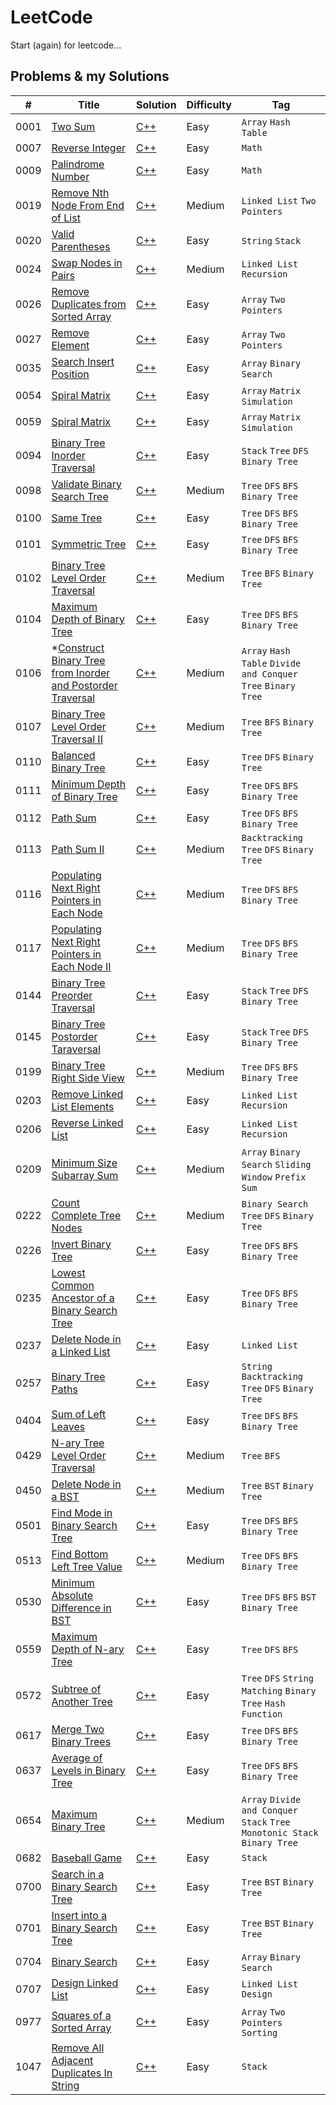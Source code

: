 # LeetCode

Start (again) for leetcode...

## Problems & my Solutions

| #    | Title                                                                                                                                                   | Solution                                                                                                                           | Difficulty | Tag                                                                      |
|------|---------------------------------------------------------------------------------------------------------------------------------------------------------|------------------------------------------------------------------------------------------------------------------------------------|------------|--------------------------------------------------------------------------|
| 0001 | [Two Sum](https://leetcode.com/problems/two-sum/)                                                                                                       | [C++](https://github.com/jinchengKuang/leetcode/blob/main/cpp/0001_Two_Sum.cpp)                                                    | Easy       | `Array` `Hash Table`                                                     |
| 0007 | [Reverse Integer](https://leetcode.com/problems/reverse-integer/)                                                                                       | [C++](https://github.com/jinchengKuang/leetcode/blob/main/cpp/0007_Reverse_Integer.cpp)                                            | Easy       | `Math`                                                                   |
| 0009 | [Palindrome Number](https://leetcode.com/problems/palindrome-number/)                                                                                   | [C++](https://github.com/jinchengKuang/leetcode/blob/main/cpp/0009_Palindrome_Number.cpp)                                          | Easy       | `Math`                                                                   |
| 0019 | [Remove Nth Node From End of List](https://leetcode.com/problems/remove-nth-node-from-end-of-list/)                                                                              | [C++](https://github.com/jinchengKuang/leetcode/blob/main/cpp/Linked_List/0019_Remove_Nth_Node_From_End_of_List.cpp)               | Medium     | `Linked List` `Two Pointers`                                             |
| 0020 | [Valid Parentheses](https://leetcode.com/problems/valid-parentheses/)                                                                                   | [C++](https://github.com/jinchengKuang/leetcode/blob/main/cpp/0020_Valid_Parentheses.cpp)                                          | Easy       | `String` `Stack`                                                         |
| 0024 | [Swap Nodes in Pairs](https://leetcode.com/problems/swap-nodes-in-pairs/)                                                                              | [C++](https://github.com/jinchengKuang/leetcode/blob/main/cpp/Linked_List/0024_Swap_Nodes_in_Pairs.cpp)                            | Medium     | `Linked List` `Recursion`                                                |
| 0026 | [Remove Duplicates from Sorted Array](https://leetcode.com/problems/remove-duplicates-from-sorted-array/)                                               | [C++](https://github.com/jinchengKuang/leetcode/blob/main/cpp/0026_Remove_Duplicates_from_Sorted_Array.cpp)                        | Easy       | `Array` `Two Pointers`                                                   |
| 0027 | [Remove Element](https://leetcode.com/problems/remove-element/)                                                                                         | [C++](https://github.com/jinchengKuang/leetcode/blob/main/cpp/Array/0027_Remove_Element.cpp)                                       | Easy       | `Array` `Two Pointers`                                                   |
| 0035 | [Search Insert Position](https://leetcode.com/problems/search-insert-position/)                                                                         | [C++](https://github.com/jinchengKuang/leetcode/blob/main/cpp/Array/0035_Search_Insert_Position.cpp)                               | Easy       | `Array` `Binary Search`                                                  |
| 0054 | [Spiral Matrix](https://leetcode.com/problems/spiral-matrix/)                                                                                           | [C++](https://github.com/jinchengKuang/leetcode/blob/main/cpp/Array/0054_Spiral_Matrix.cpp)                                        | Easy       | `Array` `Matrix` `Simulation`                                            |
| 0059 | [Spiral Matrix](https://leetcode.com/problems/spiral-matrix-ii/)                                                                                        | [C++](https://github.com/jinchengKuang/leetcode/blob/main/cpp/Array/0059_Spiral_Matrix_II.cpp)                                     | Easy       | `Array` `Matrix` `Simulation`                                            |
| 0094 | [Binary Tree Inorder Traversal](https://leetcode.com/problems/binary-tree-inorder-traversal/)                                                           | [C++](https://github.com/jinchengKuang/leetcode/blob/main/cpp/0094_Binary_Tree_Inorder_Traversal.cpp)                              | Easy       | `Stack` `Tree` `DFS` `Binary Tree`                                       |
| 0098 | [Validate Binary Search Tree](https://leetcode.com/problems/validate-binary-search-tree/)                                                               | [C++](https://github.com/jinchengKuang/leetcode/blob/main/cpp/0098_Validate_Binary_Search_Tree.cpp)                                | Medium     | `Tree` `DFS` `BFS` `Binary Tree`                                         |
| 0100 | [Same Tree](https://leetcode.com/problems/same-tree/)                                                                                                   | [C++](https://github.com/jinchengKuang/leetcode/blob/main/cpp/0100_Same_Tree.cpp)                                                  | Easy       | `Tree` `DFS` `BFS` `Binary Tree`                                         |
| 0101 | [Symmetric Tree](https://leetcode.com/problems/symmetric-tree/)                                                                                         | [C++](https://github.com/jinchengKuang/leetcode/blob/main/cpp/0101_Symmetric_Tree.cpp)                                             | Easy       | `Tree` `DFS` `BFS` `Binary Tree`                                         |
| 0102 | [Binary Tree Level Order Traversal](https://leetcode.com/problems/binary-tree-level-order-traversal/)                                                   | [C++](https://github.com/jinchengKuang/leetcode/blob/main/cpp/0102_Binary_Tree_Level_Order_Traversal.cpp)                          | Medium     | `Tree` `BFS` `Binary Tree`                                               |
| 0104 | [Maximum Depth of Binary Tree](https://leetcode.com/problems/maximum-depth-of-binary-tree/)                                                             | [C++](https://github.com/jinchengKuang/leetcode/blob/main/cpp/0104_Maximum_Depth_of_Binary_Tree.cpp)                               | Easy       | `Tree` `DFS` `BFS` `Binary Tree`                                         |
| 0106 | *[Construct Binary Tree from Inorder and Postorder Traversal](https://leetcode.com/problems/construct-binary-tree-from-inorder-and-postorder-traversal/) | [C++](https://github.com/jinchengKuang/leetcode/blob/main/cpp/0106_Construct_Binary_Tree_from_Inorder_and_Postorder_Traversal.cpp) | Medium     | `Array` `Hash Table` `Divide and Conquer` `Tree` `Binary Tree`           |
| 0107 | [Binary Tree Level Order Traversal II](https://leetcode.com/problems/binary-tree-level-order-traversal-ii/)                                             | [C++](https://github.com/jinchengKuang/leetcode/blob/main/cpp/0107_Binary_Tree_Level_Order_Traversal_2.cpp)                        | Medium     | `Tree` `BFS` `Binary Tree`                                               |
| 0110 | [Balanced Binary Tree](https://leetcode.com/problems/balanced-binary-tree/)                                                                             | [C++](https://github.com/jinchengKuang/leetcode/blob/main/cpp/0110_Balanced_Binary_Tree.cpp)                                       | Easy       | `Tree` `DFS` `Binary Tree`                                               |
| 0111 | [Minimum Depth of Binary Tree](https://leetcode.com/problems/minimum-depth-of-binary-tree/)                                                             | [C++](https://github.com/jinchengKuang/leetcode/blob/main/cpp/0111_Minimun_Depth_Of_Binary_Tree.cpp)                               | Easy       | `Tree` `DFS` `BFS` `Binary Tree`                                         |
| 0112 | [Path Sum](https://leetcode.com/problems/path-sum/)                                                                                                     | [C++](https://github.com/jinchengKuang/leetcode/blob/main/cpp/0112_Path_Sum.cpp)                                                   | Easy       | `Tree` `DFS` `BFS` `Binary Tree`                                         |
| 0113 | [Path Sum II](https://leetcode.com/problems/path-sum-ii/)                                                                                               | [C++](https://github.com/jinchengKuang/leetcode/blob/main/cpp/0113_Path_Sum_2.cpp)                                                 | Medium     | `Backtracking` `Tree` `DFS` `Binary Tree`                                |
| 0116 | [Populating Next Right Pointers in Each Node](https://leetcode.com/problems/populating-next-right-pointers-in-each-node/)                               | [C++](https://github.com/jinchengKuang/leetcode/blob/main/cpp/0116_Populating_Next_Right_Pointers_In_Each_Node.cpp)                | Medium     | `Tree` `DFS` `BFS` `Binary Tree`                                         |
| 0117 | [Populating Next Right Pointers in Each Node II](https://leetcode.com/problems/populating-next-right-pointers-in-each-node-ii/)                         | [C++](https://github.com/jinchengKuang/leetcode/blob/main/cpp/0117_Populating_Next_Right_Pointers_In_Each_Node_2.cpp)              | Medium     | `Tree` `DFS` `BFS` `Binary Tree`                                         |
| 0144 | [Binary Tree Preorder Traversal](https://leetcode.com/problems/binary-tree-preorder-traversal/)                                                         | [C++](https://github.com/jinchengKuang/leetcode/blob/main/cpp/0144_Binary_Tree_Preorder_Traversal.cpp)                             | Easy       | `Stack` `Tree` `DFS` `Binary Tree`                                       |
| 0145 | [Binary Tree Postorder Taraversal](https://leetcode.com/problems/binary-tree-postorder-traversal/)                                                      | [C++](https://github.com/jinchengKuang/leetcode/blob/main/cpp/0145_Binary_Tree_Postorder_Traversal.cpp)                            | Easy       | `Stack` `Tree` `DFS` `Binary Tree`                                       |
| 0199 | [Binary Tree Right Side View](https://leetcode.com/problems/binary-tree-right-side-view/)                                                               | [C++](https://github.com/jinchengKuang/leetcode/blob/main/cpp/0199_Binary_Tree_Right_Side_View.cpp)                                | Medium     | `Tree` `DFS` `BFS` `Binary Tree`                                         |
| 0203 | [Remove Linked List Elements](https://leetcode.com/problems/remove-linked-list-elements/)                                                               | [C++](https://github.com/jinchengKuang/leetcode/blob/main/cpp/Linked_List/0203_Remove_Linked_List_Elements.cpp)                    | Easy       | `Linked List` `Recursion`                                                |
| 0206 | [Reverse Linked List](https://leetcode.com/problems/reverese-linked-list/)                                                                              | [C++](https://github.com/jinchengKuang/leetcode/blob/main/cpp/Linked_List/0206_Reverse_Linked_List.cpp)                            | Easy       | `Linked List` `Recursion`                                                |
| 0209 | [Minimum Size Subarray Sum](https://leetcode.com/problems/minimum-size-subarray-sum/)                                                                   | [C++](https://github.com/jinchengKuang/leetcode/blob/main/cpp/Array/0209_Minimum_Size_Subarray_Sum.cpp)                            | Medium     | `Array` `Binary Search` `Sliding Window` `Prefix Sum`                    |
| 0222 | [Count Complete Tree Nodes](https://leetcode.com/problems/count-complete-tree-nodes/)                                                                   | [C++](https://github.com/jinchengKuang/leetcode/blob/main/cpp/0222_Count_Complete_Tree_Nodes.cpp)                                  | Medium     | `Binary Search` `Tree` `DFS` `Binary Tree`                               |
| 0226 | [Invert Binary Tree](https://leetcode.com/problems/invert-binary-tree/)                                                                                 | [C++](https://github.com/jinchengKuang/leetcode/blob/main/cpp/0226_Invert_Binary_Tree.cpp)                                         | Easy       | `Tree` `DFS` `BFS` `Binary Tree`                                         |
| 0235 | [Lowest Common Ancestor of a Binary Search Tree](https://leetcode.com/problems/lowest-common-ancestor-of-a-binary-search-tree/)                         | [C++](https://github.com/jinchengKuang/leetcode/blob/main/cpp/0235_Lowest_Common_Ancestor_of_a_Binary_Search_Tree.cpp)             | Easy       | `Tree` `DFS` `BFS` `Binary Tree`                                         |
| 0237 | [Delete Node in a Linked List](https://leetcode.com/problems/delete-node-in-a-linked-list/)                                                               | [C++](https://github.com/jinchengKuang/leetcode/blob/main/cpp/Linked_List/0237_Delete_Node_in_a_Linked_List.cpp)                   | Easy       | `Linked List`                                                   |
| 0257 | [Binary Tree Paths](https://leetcode.com/problems/binary-tree-paths/)                                                                                   | [C++](https://github.com/jinchengKuang/leetcode/blob/main/cpp/0257_Binary_Tree_Paths.cpp)                                          | Easy       | `String` `Backtracking` `Tree` `DFS` `Binary Tree`                       |
| 0404 | [Sum of Left Leaves](https://leetcode.com/problems/sum-of-left-leaves/)                                                                                 | [C++](https://github.com/jinchengKuang/leetcode/blob/main/cpp/0404_Sum_of_Left_Leaves.cpp)                                         | Easy       | `Tree` `DFS` `BFS` `Binary Tree`                                         |
| 0429 | [N-ary Tree Level Order Traversal](https://leetcode.com/problems/n-ary-tree-level-order-traversal/)                                                     | [C++](https://github.com/jinchengKuang/leetcode/blob/main/cpp/0429_N-ary_Tree_Level_Order_Traversal.cpp)                           | Medium     | `Tree` `BFS`                                                             |
| 0450 | [Delete Node in a BST](https://leetcode.com/problems/delete-node-in-a-bst/)                                                                             | [C++](https://github.com/jinchengKuang/leetcode/blob/main/cpp/0450_Delete_Node_in_a_BST.cpp)                                       | Medium     | `Tree` `BST` `Binary Tree`                                               |
| 0501 | [Find Mode in Binary Search Tree](https://leetcode.com/problems/find-mode-in-binary-search-tree/)                                                       | [C++](https://github.com/jinchengKuang/leetcode/blob/main/cpp/0501_Find_Mode_in_Binary_Search_Tree.cpp)                            | Easy       | `Tree` `DFS` `BFS` `Binary Tree`                                         |
| 0513 | [Find Bottom Left Tree Value](https://leetcode.com/problems/find-bottom-left-tree-value/)                                                               | [C++](https://github.com/jinchengKuang/leetcode/blob/main/cpp/0513_Find_Bottom_Left_Tree_Value.cpp)                                | Medium     | `Tree` `DFS` `BFS` `Binary Tree`                                         |
| 0530 | [Minimum Absolute Difference in BST](https://leetcode.com/problems/minimum-absolute-difference-in-bst/)                                                 | [C++](https://github.com/jinchengKuang/leetcode/blob/main/cpp/0530_Minimum_Absolute_Difference_in_BST.cpp)                         | Easy       | `Tree` `DFS` `BFS` `BST` `Binary Tree`                                   |
| 0559 | [Maximum Depth of N-ary Tree](https://leetcode.com/problems/maximum-depth-of-n-ary-tree/)                                                               | [C++](https://github.com/jinchengKuang/leetcode/blob/main/cpp/0559_Maximum_Depth_Of_N_ary_Tree.cpp)                                | Easy       | `Tree` `DFS` `BFS`                                                       |
| 0572 | [Subtree of Another Tree](https://leetcode.com/problems/subtree-of-another-tree/)                                                                       | [C++](https://github.com/jinchengKuang/leetcode/blob/main/cpp/0572_Subtree_Of_Another_Tree.cpp)                                    | Easy       | `Tree` `DFS` `String Matching` `Binary Tree` `Hash Function`             |
| 0617 | [Merge Two Binary Trees](https://leetcode.com/problems/merge-two-binary-trees/)                                                                         | [C++](https://github.com/jinchengKuang/leetcode/blob/main/cpp/0617_Merge_Two_Binary_Trees.cpp)                                     | Easy       | `Tree` `DFS` `BFS` `Binary Tree`                                         |
| 0637 | [Average of Levels in Binary Tree](https://leetcode.com/problems/average-of-levels-in-binary-tree/)                                                     | [C++](https://github.com/jinchengKuang/leetcode/blob/main/cpp/0637_Average_Of_Levels_In_Binary_Tree.cpp)                           | Easy       | `Tree` `DFS` `BFS` `Binary Tree`                                         |
| 0654 | [Maximum Binary Tree](https://leetcode.com/problems/maximum-binary-tree/)                                                                               | [C++](https://github.com/jinchengKuang/leetcode/blob/main/cpp/0654_Maximum_Binary_Tree.cpp)                                        | Medium     | `Array` `Divide and Conquer` `Stack` `Tree` `Monotonic Stack` `Binary Tree` |
| 0682 | [Baseball Game](https://leetcode.com/problems/baseball-game/)                                                                                           | [C++](https://github.com/jinchengKuang/leetcode/blob/main/cpp/0682_Baseball_Game.cpp)                                              | Easy       | `Stack`                                                                  |
| 0700 | [Search in a Binary Search Tree](https://leetcode.com/problems/search-in-a-binary-search-tree/)                                                         | [C++](https://github.com/jinchengKuang/leetcode/blob/main/cpp/0700_Search_in_a_Binary_Search_Tree.cpp)                             | Easy       | `Tree` `BST` `Binary Tree`                                               |
| 0701 | [Insert into a Binary Search Tree](https://leetcode.com/problems/insert-into-a-binary-search-tree/)                                                     | [C++](https://github.com/jinchengKuang/leetcode/blob/main/cpp/0701_Insert_into_a_Binary_Search_Treecpp.cpp)                        | Easy       | `Tree` `BST` `Binary Tree`                                               |
| 0704 | [Binary Search](https://leetcode.com/problems/binary-search/)                                                                                           | [C++](https://github.com/jinchengKuang/leetcode/blob/main/cpp/Array/0704_Binary_Search.cpp)                                        | Easy       | `Array` `Binary Search`                                                  |
| 0707 | [Design Linked List](https://leetcode.com/problems/design-linked-list/)                                                                                 | [C++](https://github.com/jinchengKuang/leetcode/blob/main/cpp/Linked_List/0707_Design_Linked_List.cpp)                             | Easy       | `Linked List` `Design`                                                   |
| 0977 | [Squares of a Sorted Array](https://leetcode.com/problems/squares-of-a-sorted-array/)                                                                   | [C++](https://github.com/jinchengKuang/leetcode/blob/main/cpp/Array/0977_Squares_of_a_Sorted_Array.cpp)                            | Easy       | `Array` `Two Pointers` `Sorting`                                         |
| 1047 | [Remove All Adjacent Duplicates In String](https://leetcode.com/problems/remove-all-adjacent-duplicates-in-string/)                                     | [C++](https://github.com/jinchengKuang/leetcode/blob/main/cpp/1047_Remove_All_Adjacent_Duplicates_In_String.cpp)                   | Easy       | `Stack`                                                                  |

